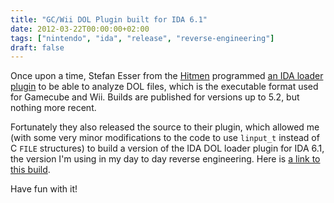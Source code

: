 ```yaml
---
title: "GC/Wii DOL Plugin built for IDA 6.1"
date: 2012-03-22T00:00:00+02:00
tags: ["nintendo", "ida", "release", "reverse-engineering"]
draft: false
---
```


Once upon a time, Stefan Esser from
the [Hitmen](http://hitmen.c02.at/index.html) programmed [an IDA loader
plugin](http://hitmen.c02.at/html/tools_ida.html) to be able to analyze DOL
files, which is the executable format used for Gamecube and Wii. Builds are
published for versions up to 5.2, but nothing more recent.

Fortunately they also released the source to their plugin, which allowed me
(with some very minor modifications to the code to use `linput_t` instead of
C `FILE` structures) to build a version of the IDA DOL loader plugin for IDA
6.1, the version I'm using in my day to day reverse engineering. Here is [a
link to this build](downloads/dol.ldw).

Have fun with it!

<!--more-->

